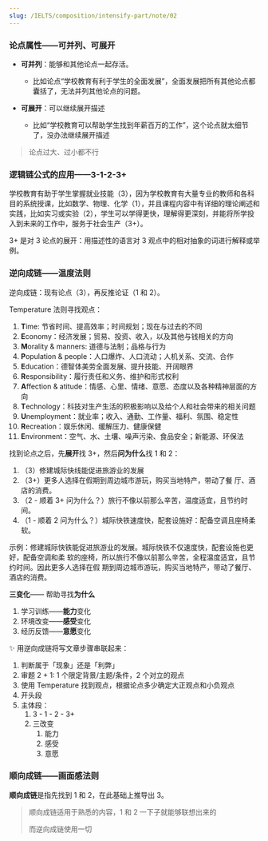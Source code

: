 ```yaml
---
slug: /IELTS/composition/intensify-part/note/02
---
```


### 论点属性——可并列、可展开

- **可并列**：能够和其他论点一起存活。
  - 比如论点“学校教育有利于学生的全面发展”，全面发展把所有其他论点都囊括了，无法并列其他论点的问题。

- **可展开**：可以继续展开描述
  - 比如“学校教育可以帮助学生找到年薪百万的工作”，这个论点就太细节了，没办法继续展开描述

> 论点过大、过小都不行

### 逻辑链公式的应用——3-1-2-3+

学校教育有助于学生掌握就业技能（3），因为学校教育有大量专业的教师和各科目的系统授课，比如数学、物理、化学（1），并且课程内容中有详细的理论阐述和实践，比如实习或实验（2），学生可以学得更快，理解得更深刻，并能将所学投入到未来的工作中，服务于社会生产（3+）。

3+ 是对 3 论点的展开：用描述性的语言对 3 观点中的相对抽象的词进行解释或举例。

### 逆向成链——温度法则

逆向成链：现有论点（3），再反推论证（1 和 2）。

Temperature 法则寻找观点：

1. **T**ime: 节省时间、提高效率；时间规划；现在与过去的不同
2. **E**conomy：经济发展；贸易、投资、收入，以及其他与钱相关的方向
3. **M**orality & manners: 道德与法制；品格与行为
4. **P**opulation & people：人口爆炸、人口流动；人机关系、交流、合作
5. **E**ducation：德智体美劳全面发展、提升技能、开阔眼界
6. **R**esponsibility：履行责任和义务、维护和形式权利
7. **A**ffection & atitude：情感、心里、情绪、意愿、态度以及各种精神层面的方向
8. **T**echnology：科技对生产生活的积极影响以及给个人和社会带来的相关问题
9. **U**nemployment：就业率；收入、通勤、工作量、福利、氛围、稳定性
10. **R**ecreation：娱乐休闲、缓解压力、健康保健
11. **E**nvironment：空气、水、土壤、噪声污染、食品安全；新能源、环保法

找到论点之后，先**展开**找 3+，然后**问为什么**找 1 和 2：

1. （3）修建城际快线能促进旅游业的发展
2. （3+）更多人选择在假期到周边城市游玩，购买当地特产，带动了餐
   厅、酒店的消费。
3. （2 - 顺着 3+ 问为什么？）旅行不像以前那么辛苦，温度适宜，且节约时间。
4. （1 - 顺着 2 问为什么？）城际快铁速度快，配套设施好：配备空调且座椅柔软。

示例：修建城际快铁能促进旅游业的发展。城际快铁不仅速度快，配套设施也更好，配备空调和柔
软的座椅，所以旅行不像以前那么辛苦，全程温度适宜，且节约时间。因此更多人选择在假
期到周边城市游玩，购买当地特产，带动了餐厅、酒店的消费。

**三变化**—— 帮助寻找**为什么**

1. 学习训练——**能力**变化
2. 环境改变——**感受**变化
3. 经历反馈——**意愿**变化

✨ 用逆向成链将写文章步骤串联起来：

1. 判断属于「现象」还是「利弊」
2. 审题 2 + 1: 1 个限定背景/主题/条件，2 个对立的观点
3. 使用 Temperature 找到观点，根据论点多少确定大正观点和小负观点
4. 开头段
5. 主体段：
   1. 3 - 1 - 2 - 3+
   2. 三改变
      1. 能力
      2. 感受
      3. 意愿

### 顺向成链——画面感法则

**顺向成链**是指先找到 1 和 2，在此基础上推导出 3。

> 顺向成链适用于熟悉的内容，1 和 2 一下子就能够联想出来的
>
> 而逆向成链使用一切










